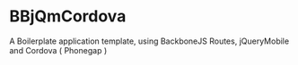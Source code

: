 BBjQmCordova
============

A Boilerplate application template, using BackboneJS Routes, jQueryMobile and Cordova ( Phonegap )
